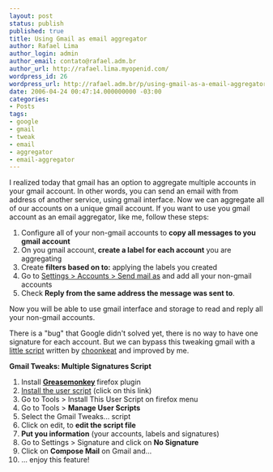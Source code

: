 ```yaml
---
layout: post
status: publish
published: true
title: Using Gmail as email aggregator
author: Rafael Lima
author_login: admin
author_email: contato@rafael.adm.br
author_url: http://rafael.lima.myopenid.com/
wordpress_id: 26
wordpress_url: http://rafael.adm.br/p/using-gmail-as-a-email-aggregator/
date: 2006-04-24 00:47:14.000000000 -03:00
categories:
- Posts
tags:
- google
- gmail
- tweak
- email
- aggregator
- email-aggregator
---
```

I realized today that gmail has an option to aggregate multiple accounts in your gmail account. In other words, you can send an email with from address of another service, using gmail interface. Now we can aggregate all of our accounts on a unique gmail account.
If you want to use you gmail account as an email aggregator, like me, follow these steps:
<ol>
	<li>Configure all of your non-gmail accounts to <strong>copy all messages to you gmail account</strong></li>
	<li>On you gmail account,<strong> create a label for each account</strong> you are aggregating</li>
	<li>Create <strong>filters based on to:</strong> applying the labels you created</li>
	<li>Go to <a title="Open Gmail Help Center (new window)" target="_blank" href="http://mail.google.com/support/bin/answer.py?answer=20616">Settings > Accounts > Send mail as</a> and add all your non-gmail accounts</li>
	<li>Check <strong>Reply from the same address the message was sent to</strong>.</li>
</ol>
Now you will be able to use gmail interface and storage to read and reply all your non-gmail accounts.

There is a "bug" that Google didn't solved yet, there is no way to have one signature for each account. But we can bypass this tweaking gmail with a <a target="_blank" title="Primaty script post (new window)" href="http://userscripts.org/scripts/show/1592">little script</a> written by  <a target="_blank" title="Visit his profile (new window)" href="http://userscripts.org/people/546">choonkeat</a> and improved by me.

<strong>Gmail Tweaks: Multiple Signatures Script</strong>
<ol>
	<li>Install <strong><a title="Open plugin site (new window)" target="_blank" href="http://greasemonkey.mozdev.org/">Greasemonkey</a> </strong>firefox plugin</li>
	<li><a title="Install the script" target="_blank" href="/files/gmailtweaksmultiplesigna.user.js">Install the user script</a> (click on this link)</li>
	<li>Go to Tools > Install This User Script on firefox menu</li>
	<li>Go to Tools > <strong>Manage User Scripts</strong></li>
	<li>Select the Gmail Tweaks... script</li>
	<li>Click on edit, to <strong>edit the script file</strong></li>
	<li><strong>Put you information</strong> (your accounts, labels and signatures)</li>
	<li>Go to Settings > Signature and click on <strong>No Signature</strong></li>
	<li>Click on <strong>Compose Mail</strong> on Gmail and...</li>
	<li>... enjoy this feature!</li>
</ol>

